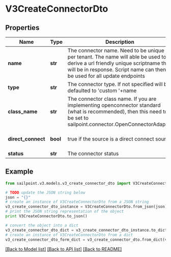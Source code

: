 # V3CreateConnectorDto


## Properties

Name | Type | Description | Notes
------------ | ------------- | ------------- | -------------
**name** | **str** | The connector name. Need to be unique per tenant. The name will able be used to derive a url friendly unique scriptname that will be in response. Script name can then be used for all update endpoints | 
**type** | **str** | The connector type. If not specified will be defaulted to &#39;custom &#39;+name | [optional] 
**class_name** | **str** | The connector class name. If you are implementing openconnector standard (what is recommended), then this need to be set to sailpoint.connector.OpenConnectorAdapter | 
**direct_connect** | **bool** | true if the source is a direct connect source | [optional] [default to True]
**status** | **str** | The connector status | [optional] 

## Example

```python
from sailpoint.v3.models.v3_create_connector_dto import V3CreateConnectorDto

# TODO update the JSON string below
json = "{}"
# create an instance of V3CreateConnectorDto from a JSON string
v3_create_connector_dto_instance = V3CreateConnectorDto.from_json(json)
# print the JSON string representation of the object
print V3CreateConnectorDto.to_json()

# convert the object into a dict
v3_create_connector_dto_dict = v3_create_connector_dto_instance.to_dict()
# create an instance of V3CreateConnectorDto from a dict
v3_create_connector_dto_form_dict = v3_create_connector_dto.from_dict(v3_create_connector_dto_dict)
```
[[Back to Model list]](../README.md#documentation-for-models) [[Back to API list]](../README.md#documentation-for-api-endpoints) [[Back to README]](../README.md)


